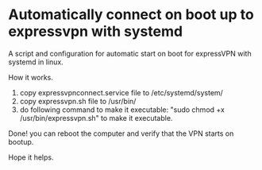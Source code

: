 # Automatically connect on boot up to expressvpn with systemd
A script and configuration for automatic start on boot for expressVPN with systemd in linux.

How it works.

1. copy expressvpnconnect.service file to /etc/systemd/system/
2. copy expressvpn.sh file to /usr/bin/
3. do following command to make it executable: "sudo chmod +x  /usr/bin/expressvpn.sh" to make it executable.

Done! you can reboot the computer and verify that the VPN starts on bootup.

Hope it helps.
